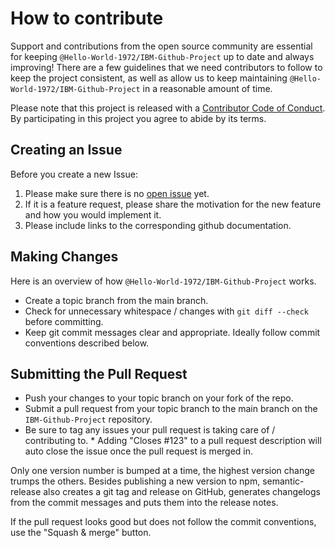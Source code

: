# How to contribute

Support and contributions from the open source community are essential for keeping
`@Hello-World-1972/IBM-Github-Project` up to date and always improving! There are a few guidelines that we need
contributors to follow to keep the project consistent, as well as allow us to keep
maintaining `@Hello-World-1972/IBM-Github-Project` in a reasonable amount of time.

Please note that this project is released with a [Contributor Code of Conduct][coc].
By participating in this project you agree to abide by its terms.

[coc]: ./CODE_OF_CONDUCT.md

## Creating an Issue

Before you create a new Issue:

1. Please make sure there is no [open issue](https://github.com/Hello-World-1972/IBM-Github-Project/issues) yet.
2. If it is a feature request, please share the motivation for the new feature and how you would implement it.
3. Please include links to the corresponding github documentation.


## Making Changes

Here is an overview of how `@Hello-World-1972/IBM-Github-Project` works.

- Create a topic branch from the main branch.
- Check for unnecessary whitespace / changes with `git diff --check` before committing.
- Keep git commit messages clear and appropriate. Ideally follow commit conventions described below.

## Submitting the Pull Request

- Push your changes to your topic branch on your fork of the repo.
- Submit a pull request from your topic branch to the main branch on the `IBM-Github-Project` repository.
- Be sure to tag any issues your pull request is taking care of / contributing to. \* Adding "Closes #123" to a pull request description will auto close the issue once the pull request is merged in.

Only one version number is bumped at a time, the highest version change trumps the others.
Besides publishing a new version to npm, semantic-release also creates a git tag and release
on GitHub, generates changelogs from the commit messages and puts them into the release notes.

If the pull request looks good but does not follow the commit conventions, use the "Squash & merge" button.
